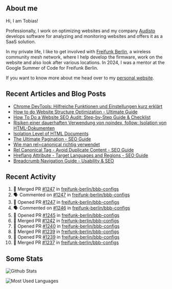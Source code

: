 ## About me

Hi, I am Tobias!

Professionally, I work on optimizing websites and my company [Audisto](https://audisto.com/) develops software for analyzing and monitoring websites and offers it as a SaaS solution.

In my private life, I like to get involved with [Freifunk Berlin](https://berlin.freifunk.net/en/), a wireless community mesh network, where I help develop the firmware, work on the website and also look after various locations. In 2024, I was a mentor at the Google Summer of Code for Freifunk Berlin.

If you want to know more about me head over to my [personal website](https://www.tobias-schwarz.com/en/).

## Recent Articles and Blog Posts

* [Chrome DevTools: Hilfreiche Funktionen und Einstellungen kurz erklärt](https://www.afs-akademie.org/magazin/chrome-devtools/)
* [How to do Website Structure Optimization - Ultimate Guide](https://audisto.com/guides/structure-optimization/)
* [How To Do a Website SEO Audit: Step-by-Step Guide & Checklist](https://audisto.com/guides/website-audit/)
* [Risiken einer dauerhaften Verwendung von noindex, follow: Isolation von HTML-Dokumenten](https://www.websiteboosting.com/magazin/55/risiken-einer-dauerhaften-verwendung-von-noindex-follow-isolation-von-html-dokumenten.html)
* [Isolation Level of HTML Documents](https://audisto.com/help/crawler/features/isolation/)
* [The Ultimate Pagination - SEO Guide](https://audisto.com/guides/pagination/)
* [Wie man rel=canonical richtig verwendet](https://www.websiteboosting.com/magazin/35/wie-man-relcanonical-richtig-einsetzt.html)
* [Rel Canonical Tag - Avoid Duplicate Content - SEO Guide](https://audisto.com/guides/canonical/)
* [Hreflang Attribute - Target Languages and Regions - SEO Guide](https://audisto.com/guides/hreflang/)
* [Breadcrumb Navigation Guide - Usability & SEO](https://audisto.com/guides/breadcrumb/)

## Recent Activity

<!--START_SECTION:activity-->
1. 🎉 Merged PR [#1247](https://github.com/freifunk-berlin/bbb-configs/pull/1247) in [freifunk-berlin/bbb-configs](https://github.com/freifunk-berlin/bbb-configs)
2. 🗣 Commented on [#1247](https://github.com/freifunk-berlin/bbb-configs/pull/1247#issuecomment-2888525823) in [freifunk-berlin/bbb-configs](https://github.com/freifunk-berlin/bbb-configs)
3. 💪 Opened PR [#1247](https://github.com/freifunk-berlin/bbb-configs/pull/1247) in [freifunk-berlin/bbb-configs](https://github.com/freifunk-berlin/bbb-configs)
4. 🗣 Commented on [#1246](https://github.com/freifunk-berlin/bbb-configs/pull/1246#issuecomment-2888339302) in [freifunk-berlin/bbb-configs](https://github.com/freifunk-berlin/bbb-configs)
5. 💪 Opened PR [#1245](https://github.com/freifunk-berlin/bbb-configs/pull/1245) in [freifunk-berlin/bbb-configs](https://github.com/freifunk-berlin/bbb-configs)
6. 🎉 Merged PR [#1242](https://github.com/freifunk-berlin/bbb-configs/pull/1242) in [freifunk-berlin/bbb-configs](https://github.com/freifunk-berlin/bbb-configs)
7. 💪 Opened PR [#1240](https://github.com/freifunk-berlin/bbb-configs/pull/1240) in [freifunk-berlin/bbb-configs](https://github.com/freifunk-berlin/bbb-configs)
8. 🎉 Merged PR [#1239](https://github.com/freifunk-berlin/bbb-configs/pull/1239) in [freifunk-berlin/bbb-configs](https://github.com/freifunk-berlin/bbb-configs)
9. 💪 Opened PR [#1239](https://github.com/freifunk-berlin/bbb-configs/pull/1239) in [freifunk-berlin/bbb-configs](https://github.com/freifunk-berlin/bbb-configs)
10. 🎉 Merged PR [#1237](https://github.com/freifunk-berlin/bbb-configs/pull/1237) in [freifunk-berlin/bbb-configs](https://github.com/freifunk-berlin/bbb-configs)
<!--END_SECTION:activity-->

## Some Stats

![Github Stats](https://github-readme-stats.vercel.app/api?username=noki&rank_icon=github&theme=transparent&card_width=450)

![Most Used Languages](https://github-readme-stats.vercel.app/api/top-langs?username=noki&layout=compact&langs_count=8&theme=transparent&card_width=450)

